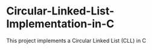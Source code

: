 # Circular-Linked-List-Implementation-in-C
This project implements a Circular Linked List (CLL) in C
